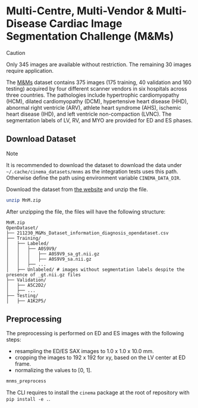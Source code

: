 # Multi-Centre, Multi-Vendor & Multi-Disease Cardiac Image Segmentation Challenge (M&Ms)

> [!CAUTION]
>
> Only 345 images are available without restriction. The remaining 30 images require application.

The [M&Ms](https://www.ub.edu/mnms/) dataset contains 375 images (175 training, 40 validation and 160 testing) acquired
by four different scanner vendors in six hospitals across three countries. The pathologies include hypertrophic
cardiomyopathy (HCM), dilated cardiomyopathy (DCM), hypertensive heart disease (HHD), abnormal right ventricle (ARV),
athlete heart syndrome (AHS), ischemic heart disease (IHD), and left ventricle non-compaction (LVNC). The segmentation
labels of LV, RV, and MYO are provided for ED and ES phases.

## Download Dataset

> [!NOTE]
>
> It is recommended to download the dataset to download the data under `~/.cache/cinema_datasets/mnms` as the
> integration tests uses this path. Otherwise define the path using environment variable `CINEMA_DATA_DIR`.

Download the dataset from [the website](https://www.ub.edu/mnms/) and unzip the file.

```bash
unzip MnM.zip
```

After unzipping the file, the files will have the following structure:

```
MnM.zip
OpenDataset/
├── 211230_M&Ms_Dataset_information_diagnosis_opendataset.csv
├── Training/
│   ├── Labeled/
│   │   ├── A0S9V9/
│   │   │   ├── A0S9V9_sa_gt.nii.gz
│   │   │   ├── A0S9V9_sa.nii.gz
│   │   ├── ...
│   ├── Unlabeled/ # images without segmentation labels despite the presence of _gt.nii.gz files
├── Validation/
│   ├── A5C2D2/
│   ├── ...
├── Testing/
│   ├── A1K2P5/
```

## Preprocessing

The preprocessing is performed on ED and ES images with the following steps:

- resampling the ED/ES SAX images to 1.0 x 1.0 x 10.0 mm.
- cropping the images to 192 x 192 for xy, based on the LV center at ED frame.
- normalizing the values to [0, 1].

```bash
mnms_preprocess
```

The CLI requires to install the `cinema` package at the root of repository with `pip install -e .`.
